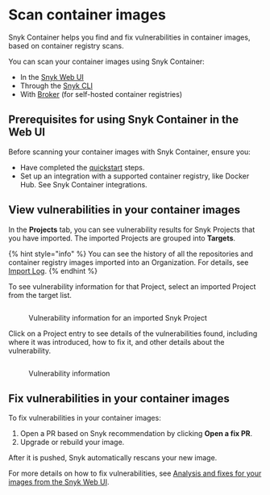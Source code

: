 # Scan container images

Snyk Container helps you find and fix vulnerabilities in container images, based on container registry scans.

You can scan your container images using Snyk Container:&#x20;

* In the [Snyk Web UI](use-snyk-container-from-the-web-ui/)
* Through the [Snyk CLI](../../snyk-cli/scan-and-maintain-projects-using-the-cli/snyk-cli-for-snyk-container/)
* With [Broker](integrate-with-self-hosted-container-registries-broker.md) (for self-hosted container registries)

## **Prerequisites for using Snyk Container in the Web UI**

Before scanning your container images with Snyk Container, ensure you:

* Have completed the [quickstart](../../getting-started/quickstart/) steps.
* Set up an integration with a supported container registry, like Docker Hub. See Snyk Container integrations.

## View vulnerabilities in your container images

In the **Projects** tab, you can see vulnerability results for Snyk Projects that you have imported. The imported Projects are grouped into **Targets**.

{% hint style="info" %}
You can see the history of all the repositories and container registry images imported into an Organization. For details, see [Import Log](../../snyk-admin/snyk-projects/import-log.md).
{% endhint %}

To see vulnerability information for that Project, select an imported Project from the target list.

<figure><img src="../../.gitbook/assets/vuln_info_project.png" alt=""><figcaption><p>Vulnerability information for an imported Snyk Project</p></figcaption></figure>

Click on a Project entry to see details of the vulnerabilities found, including where it was introduced, how to fix it, and other details about the vulnerability.

<figure><img src="../../.gitbook/assets/vuln_details.png" alt=""><figcaption><p>Vulnerability information</p></figcaption></figure>

## Fix vulnerabilities in your container images

To fix vulnerabilities in your container images:

1. Open a PR based on Snyk recommendation by clicking **Open a fix PR**.
2. Upgrade or rebuild your image.

After it is pushed, Snyk automatically rescans your new image.&#x20;

For more details on how to fix vulnerabilities, see [Analysis and fixes for your images from the Snyk Web UI](use-snyk-container-from-the-web-ui/analyze-and-fix-container-images.md).
